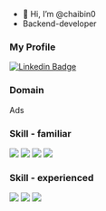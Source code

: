 - 👋 Hi, I’m @chaibin0
- Backend-developer


### My Profile
[![Linkedin Badge](https://img.shields.io/badge/-LinkedIn-blue?style=flat-square&logo=Linkedin&logoColor=white&link=https://www.linkedin.com/in/chaebin-lim-3b0b231a4/)](https://www.linkedin.com/in/chaebin-lim-3b0b231a4/)

### Domain
Ads

### Skill - familiar
<p align="left">
    <img src="https://img.shields.io/badge/-Kotlin-FFFFFF?style=flat&logo=Kotlin">
    <img src="https://img.shields.io/badge/-Java-FFFFFF?style=flat&logo=OpenJDK&logoColor=black">
    <img src="https://img.shields.io/badge/-JavaScript-FCC624?style=flat&logo=Javascript&logoColor=white">
    <img src="https://img.shields.io/badge/Spring_Boot-F2F4F9?style=for-the-badge&logo=spring-boot">
</p>

### Skill - experienced
<p align="left">
    <img src="https://img.shields.io/badge/Apache_Spark-FFFFFF?style=for-the-badge&logo=apachespark&logoColor=#E35A16">
    <img src="https://img.shields.io/badge/Apache_Kafka-231F20?style=for-the-badge&logo=apache-kafka&logoColor=white">
    <img src="https://img.shields.io/badge/Airflow-017CEE?style=for-the-badge&logo=Apache%20Airflow&logoColor=white">
</p>

<!---
chaibin0/chaibin0 is a ✨ special ✨ repository because its `README.md` (this file) appears on your GitHub profile.
You can click the Preview link to take a look at your changes.
--->
